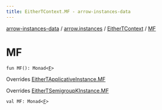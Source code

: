 ```yaml
---
title: EitherTContext.MF - arrow-instances-data
---
```


[arrow-instances-data](../../index.html) / [arrow.instances](../index.html) / [EitherTContext](index.html) / [MF](./-m-f.html)

# MF

`fun MF(): Monad<`[`F`](index.html#F)`>`

Overrides [EitherTApplicativeInstance.MF](../-either-t-applicative-instance/-m-f.html)

Overrides [EitherTSemigroupKInstance.MF](../-either-t-semigroup-k-instance/-m-f.html)


`val MF: Monad<`[`F`](index.html#F)`>`